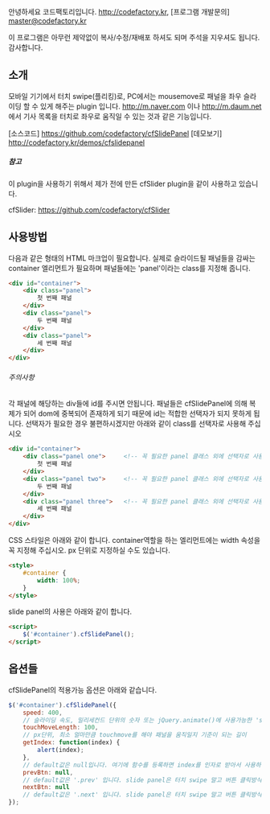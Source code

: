 안녕하세요 코드팩토리입니다. http://codefactory.kr, [프로그램 개발문의] master@codefactory.kr

이 프로그램은 아무런 제약없이 복사/수정/재배포 하셔도 되며 주석을 지우셔도 됩니다.
감사합니다.

## 소개
모바일 기기에서 터치 swipe(플리킹)로, PC에서는 mousemove로 패널을 좌우 슬라이딩 할 수 있게 해주는 plugin 입니다.
http://m.naver.com 이나 http://m.daum.net 에서 기사 목록을 터치로 좌우로 움직일 수 있는 것과 같은 기능입니다.

[소스코드] https://github.com/codefactory/cfSlidePanel
[데모보기] http://codefactory.kr/demos/cfslidepanel

##### 참고
이 plugin을 사용하기 위해서 제가 전에 만든 cfSlider plugin을 같이 사용하고 있습니다.

cfSlider: https://github.com/codefactory/cfSlider



## 사용방법

다음과 같은 형태의 HTML 마크업이 필요합니다. 실제로 슬라이드될 패널들을 감싸는 container 엘리먼트가 필요하며 패널들에는 'panel'이라는 class를 지정해 줍니다. 

```html
<div id="container">
	<div class="panel">
		첫 번째 패널
	</div>
	<div class="panel">
		두 번째 패널
	</div>
	<div class="panel">
		세 번째 패널
	</div>
</div>
```


###### 주의사항
각 패널에 해당하는 div들에 id를 주시면 안됩니다. 패널들은 cfSlidePanel에 의해 복제가 되어 dom에 중복되어 존재하게 되기 때문에 id는 적합한 선택자가 되지 못하게 됩니다. 선택자가 필요한 경우 불편하시겠지만 아래와 같이 class를 선택자로 사용해 주십시오

```html
<div id="container">
	<div class="panel one">		<!-- 꼭 필요한 panel 클래스 외에 선택자로 사용하기 위해 one 클래스 추가 -->
		첫 번째 패널
	</div>
	<div class="panel two">		<!-- 꼭 필요한 panel 클래스 외에 선택자로 사용하기 위해 two 클래스 추가 -->
		두 번째 패널
	</div>
	<div class="panel three">	<!-- 꼭 필요한 panel 클래스 외에 선택자로 사용하기 위해 three 클래스 추가 -->
		세 번째 패널
	</div>
</div>
```


CSS 스타일은 아래와 같이 합니다. container역할을 하는 엘리먼트에는 width 속성을 꼭 지정해 주십시오. px 단위로 지정하실 수도 있습니다.

```html
<style>
	#container {
		width: 100%;
	}
</style>
```


slide panel의 사용은 아래와 같이 합니다.

```html
<script>
	$('#container').cfSlidePanel();
</script>
```


## 옵션들

cfSlidePanel의 적용가능 옵션은 아래와 같습니다.

```js
$('#container').cfSlidePanel({
	speed: 400,
	// 슬라이딩 속도, 밀리세컨드 단위의 숫자 또는 jQuery.animate()에 사용가능한 'slow', 'fast' 등 문자열
	touchMoveLength: 100,
	// px단위, 최소 얼마만큼 touchmove를 해야 패널을 움직일지 기준이 되는 길이
	getIndex: function(index) {
		alert(index);
	},
	// default값은 null입니다. 여기에 함수를 등록하면 index를 인자로 받아서 사용하실 수 있습니다. 슬라이드 애니메이션이 끝나고 현재 화면에 보이는 패널의 index를 받을 수 있으며 navigator 컨트롤을 만들 때 사용하시면 됩니다.
	prevBtn: null,
	// default값은 '.prev' 입니다. slide panel은 터치 swipe 말고 버튼 클릭방식으로도 슬라이드를 하실 수 있습니다. 이때 이전 패널 보기 버튼의 jQuery 셀렉터를 등록하시면 됩니다.
	nextBtn: null
	// default값은 '.next' 입니다. slide panel은 터치 swipe 말고 버튼 클릭방식으로도 슬라이드를 하실 수 있습니다. 이때 다음 패널 보기 버튼의 jQuery 셀렉터를 등록하시면 됩니다.
});
```
